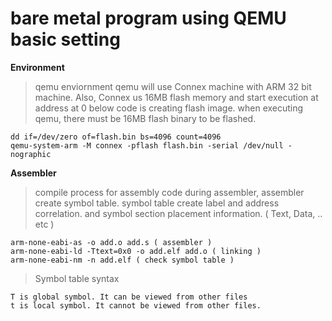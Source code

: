 # bare metal program using QEMU basic setting
**Environment**
>qemu enviornment
>qemu will use Connex machine with ARM 32 bit machine. Also, Connex us 16MB flash memory and start execution at address at 0
>below code is creating flash image. when executing qemu, there must be 16MB flash binary to be flashed.
>
```
dd if=/dev/zero of=flash.bin bs=4096 count=4096
qemu-system-arm -M connex -pflash flash.bin -serial /dev/null -nographic
```

**Assembler**
>compile process for assembly code
>during assembler, assembler create symbol table.
> symbol table create label and address correlation.
> and symbol section placement information. ( Text, Data, .. etc )
```
arm-none-eabi-as -o add.o add.s ( assembler )
arm-none-eabi-ld -Ttext=0x0 -o add.elf add.o ( linking )
arm-none-eabi-nm -n add.elf ( check symbol table )
```
>Symbol table syntax
```
T is global symbol. It can be viewed from other files
t is local symbol. It cannot be viewed from other files.
```
